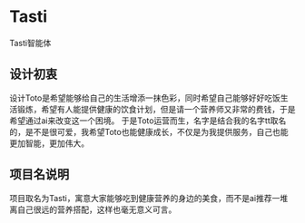 # Tasti
Tasti智能体


## 设计初衷
设计Toto是希望能够给自己的生活增添一抹色彩，同时希望自己能够好好吃饭生活锻炼，希望有人能提供健康的饮食计划，但是请一个营养师又非常的费钱，于是希望通过ai来改变这一个困境。
于是Toto运营而生，名字是结合我的名字tt取名的，是不是很可爱，我希望Toto也能健康成长，不仅是为我提供服务，自己也能更加智能，更加伟大。

## 项目名说明
项目取名为Tasti，寓意大家能够吃到健康营养的身边的美食，而不是ai推荐一堆离自己很远的营养搭配，这样也毫无意义可言。 